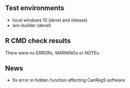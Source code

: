 ## Test environments
* local windows 10 (devel and release)
* win-builder (devel)

## R CMD check results
There were no ERRORs, WARNINGs or NOTEs. 

## News
* fix error in hidden function affecting CanReg5 software
